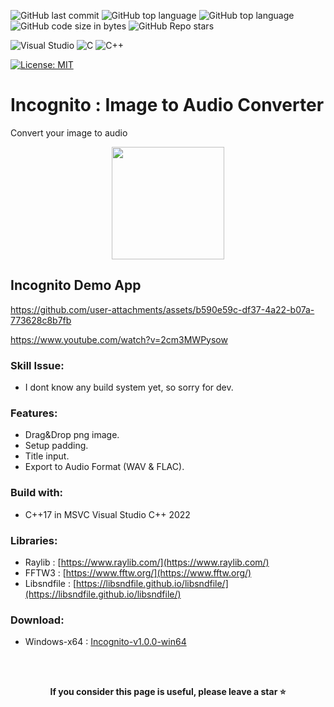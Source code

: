 ![GitHub last commit](https://img.shields.io/github/last-commit/UFTHaq/Incognito?style=for-the-badge)
![GitHub top language](https://img.shields.io/github/languages/top/UFTHaq/Incognito?logo=cpp&style=for-the-badge)
![GitHub top language](https://img.shields.io/github/languages/top/UFTHaq/Incognito?label=Raylib&logo=raylib&logoColor=black&style=for-the-badge)
![GitHub code size in bytes](https://img.shields.io/github/languages/code-size/UFTHaq/Incognito?style=for-the-badge)
![GitHub Repo stars](https://img.shields.io/github/stars/UFTHaq/Incognito?color=red&style=for-the-badge)

![Visual Studio](https://img.shields.io/badge/Visual%20Studio-5C2D91.svg?style=for-the-badge&logo=visual-studio&logoColor=white)
![C](https://img.shields.io/badge/c-%2300599C.svg?style=for-the-badge&logo=c&logoColor=white)
![C++](https://img.shields.io/badge/c++-%2300599C.svg?style=for-the-badge&logo=c%2B%2B&logoColor=white)

[![License: MIT](https://img.shields.io/badge/License-MIT-yellow.svg?style=for-the-badge)](https://opensource.org/licenses/MIT)

# Incognito : Image to Audio Converter
Convert your image to audio

<div align="center">
  <img src="https://github.com/user-attachments/assets/09ef1ec2-6484-4f33-91fb-1071425a74c5" width=180/>
</div>

## Incognito Demo App
https://github.com/user-attachments/assets/b590e59c-df37-4a22-b07a-773628c8b7fb

https://www.youtube.com/watch?v=2cm3MWPysow

### Skill Issue:
- I dont know any build system yet, so sorry for dev.

### Features:
- Drag&Drop png image.
- Setup padding.
- Title input.
- Export to Audio Format (WAV & FLAC).

### Build with:
- C++17 in MSVC Visual Studio C++ 2022

### Libraries:
- Raylib : [https://www.raylib.com/](https://www.raylib.com/)
- FFTW3 : [https://www.fftw.org/](https://www.fftw.org/)
- Libsndfile : [https://libsndfile.github.io/libsndfile/](https://libsndfile.github.io/libsndfile/)

### Download:
- Windows-x64 : <a href="https://github.com/UFTHaq/Incognito/releases/download/v.1.0.0/Incognito-v1.0.0-win64.zip">
 Incognito-v1.0.0-win64
  </a>

<br></br>

<p align="center">
  <b>If you consider this page is useful, please leave a star ⭐</b>
</p>

